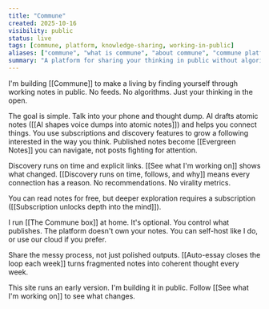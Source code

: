 ```yaml
---
title: "Commune"
created: 2025-10-16
visibility: public
status: live
tags: [commune, platform, knowledge-sharing, working-in-public]
aliases: ["commune", "what is commune", "about commune", "commune platform"]
summary: "A platform for sharing your thinking in public without algorithmic feeds. Voice capture flows into atomic notes, readers navigate via explicit links, and depth-gating protects attention."
---
```


I'm building [[Commune]] to make a living by finding yourself through working notes in public. No feeds. No algorithms. Just your thinking in the open.

The goal is simple. Talk into your phone and thought dump. AI drafts atomic notes ([[AI shapes voice dumps into atomic notes]]) and helps you connect things. You use subscriptions and discovery features to grow a following interested in the way you think. Published notes become [[Evergreen Notes]] you can navigate, not posts fighting for attention.

Discovery runs on time and explicit links. [[See what I'm working on]] shows what changed. [[Discovery runs on time, follows, and why]] means every connection has a reason. No recommendations. No virality metrics.

You can read notes for free, but deeper exploration requires a subscription ([[Subscription unlocks depth into the mind]]).

I run [[The Commune box]] at home. It's optional. You control what publishes. The platform doesn't own your notes. You can self-host like I do, or use our cloud if you prefer.

Share the messy process, not just polished outputs. [[Auto-essay closes the loop each week]] turns fragmented notes into coherent thought every week.

This site runs an early version. I'm building it in public. Follow [[See what I'm working on]] to see what changes.
